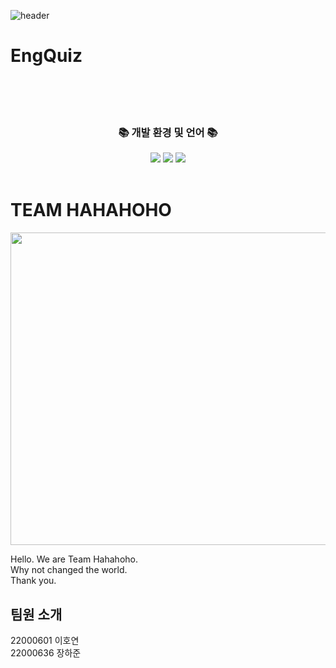 ![header](https://capsule-render.vercel.app/api?type=waving&color=auto&height=300&section=header&text=HAHO%20VOCA&fontSize=90&animation=fadeIn)

# EngQuiz

<br>
<br>
<br>

<div align=center>
	<h3>📚 개발 환경 및 언어 📚</h3>
</div>
<div align="center">
 <div align="center">
	<img src="https://img.shields.io/badge/C-A8B9CC?style=flat&logo=C&logoColor=white" />
	<img src="https://img.shields.io/badge/HTML5-E34F26?style=flat&logo=HTML5&logoColor=white" />
	<img src="https://img.shields.io/badge/CSS3-1572B6?style=flat&logo=CSS3&logoColor=white" />
</div>

<br>

<div align=left>

# TEAM HAHAHOHO
<p align="center">
  <img src="https://user-images.githubusercontent.com/130718216/236641544-3fb53ac9-4206-44ff-9655-7cf77c65d9e3.jpg" width="750" height="500">
</p>
Hello. We are Team Hahahoho.<br>
Why not changed the world.<br>
Thank you.<br>


## 팀원 소개
22000601 이호연<br>
22000636 장하준<br>

</div>

